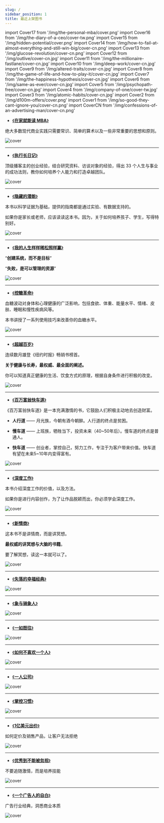 ```yaml
---
slug: /
sidebar_position: 1
title: 最近上架图书
---
```


import Cover17 from '/img/the-personal-mba/cover.png'
import Cover16 from '/img/the-diary-of-a-ceo/cover-tw.png'
import Cover15 from '/img/hidden-potential/cover.png'
import Cover14 from '/img/how-to-fail-at-almost-everything-and-still-win-big/cover-cn.png'
import Cover13 from '/img/glucose-revolution/cover-cn.png'
import Cover12 from '/img/outlive/cover-cn.jpg'
import Cover11 from '/img/the-millionaire-fastlane/cover-cn.jpg'
import Cover10 from '/img/deep-work/cover-cn.jpg'
import Cover9 from '/img/altered-traits/cover-cn.jpg'
import Cover8 from '/img/the-game-of-life-and-how-to-play-it/cover-cn.jpg'
import Cover7 from '/img/the-happiness-hypothesis/cover-cn.jpg'
import Cover6 from '/img/same-as-ever/cover-cn.jpg'
import Cover5 from '/img/psychopath-free/cover-cn.jpg'
import Cover4 from '/img/company-of-one/cover-tw.jpg'
import Cover3 from '/img/atomic-habits/cover-cn.jpg'
import Cover2 from '/img/d100m-offers/cover.png'
import Cover1 from '/img/so-good-they-cant-ignore-you/cover-cn.png'
import CoverCN from '/img/confessions-of-an-advertising-man/cover-cn.png'


- [《**在家就能读 MBA**》](./startup/the-personal-mba)

绝大多数现代商业实践只需要常识、简单的算术以及一些非常重要的思想和原则。

<img src={Cover17} alt="cover" style={{width:350}} />

------------------

- [《**执行长日记**》](./startup/the-diary-of-a-ceo)

顶级播客主的创业经验，结合研究资料、访谈对象的经验，得出 33 个人生与事业的成功法则，教你如何培养个人能力和打造卓越团队。

<img src={Cover16} alt="cover" style={{width:350}} />

------------------


- [《**隐藏的潜能**》](./growingup/hidden-potential)

本书以科学证据为基础，提供的指南都是通过实验、有数据支持的。

如果你是家长或老师，应该读读这本书。因为，关于如何培养孩子、学生，写得特别好。

<img src={Cover15} alt="cover" style={{width:350}} />

------------------

- [《**我的人生样样稀松照样赢**》](./startup/how-to-fail-at-almost-everything-and-still-win-big)

“**创建系统，而不是目标**”

“**失败，是可以管理的资源**”

<img src={Cover14} alt="cover" style={{width:350}} />

------------------

- [《**控糖革命**》](./health/glucose-revolution)

血糖波动对身体和心理健康的广泛影响，包括食欲、体重、能量水平、情绪、皮肤、睡眠和慢性疾病风等。

本书讲授了一系列使用技巧来改善你的血糖水平。

<img src={Cover13} alt="cover" style={{width:350}} />

------------------


- [《**超越百岁**》](./health/outlive)

连续数月雄登《纽约时报》畅销书榜首。

**关于健康与长寿，最权威、最全面的阐述。**

你可以知道真正健康的生活、饮食方式的原理，根据自身条件进行积极的改变。

<img src={Cover12} alt="cover" style={{width:350}} />

------------------


- [《**百万富翁快车道**》](./wealth/the-millionaire-fastlane)

《百万富翁快车道》是一本充满激情的书，它鼓励人们积极主动地去创造财富。

- **人行道** —— 月光族，今朝有酒今朝醉。人行道的终点是贫困。

- **慢车道** —— 上班族，牺牲当下，投资未来（40~50年后）。慢车道的终点是普通人。

- **快车道** —— 创业者，掌控自己，努力工作，专注于为客户带来价值。快车道有望在未来5~10年内变得富有。


<img src={Cover11} alt="cover" style={{width:350}} />

------------------

- [《**深度工作**》](./growingup/deep-work)

本书介绍深度工作的价值，以及方法。

如果你是进行内容创作，为了让作品脱颖而出，你必须学会深度工作。

<img src={Cover10} alt="cover" style={{width:350}} />

------------------

- [《**新情商**》](./growingup/altered-traits)

这本书不是讲情商，而是讲冥想。

**最权威的讲冥想与大脑的书籍**。

要了解冥想，读这一本就可以了。

<img src={Cover9} alt="cover" style={{width:360}} />

------------------

- [《**失落的幸福经典**》](./growingup/the-game-of-life-and-how-to-play-it)

<img src={Cover8} alt="cover" style={{width:360}} />

------------------

- [《**象与骑象人**》](./psychology/the-happiness-hypothesis) 

<img src={Cover7} alt="cover" style={{width:360}} />

------------------

- [《**一如既往**》](./wealth/same-as-ever) 

<img src={Cover6} alt="cover" style={{width:360}} />

------------------

- [《**如何不喜欢一个人**》](./psychology/psychopath-free) 

<img src={Cover5} alt="cover" style={{width:360}} />

------------------

- [《**一人公司**》](./startup/company-of-one) 

<img src={Cover4} alt="cover" style={{width:360}} />

------------------

- [《**掌控习惯**》](./growingup/atomic-habits) 

<img src={Cover3} alt="cover" style={{width:360}} />

------------------

- [《**1亿美元出价**》](./wam/100m-offers) 

如何定价及销售产品，让客户无法拒绝

<img src={Cover2} alt="cover" style={{width:360}} />

------------------

- [《**优秀到不能被忽视**》](./growingup/so-good-they-cant-ignore-you) 

不要追随激情，而是培养技能

<img src={Cover1} alt="cover" style={{width:360}} />

------------------

- [《**一个广告人的自白**》](./wam/confessions-of-an-advertising-man) 


广告行业经典，洞悉商业本质

<img src={CoverCN} alt="cover" style={{width:360}} />


